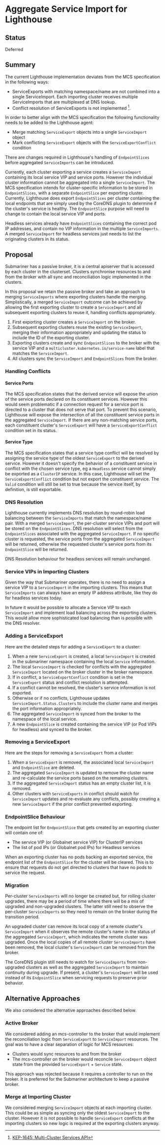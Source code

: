 # Aggregate Service Import for Lighthouse

## Status

Deferred

## Summary

The current Lighthouse implementation deviates from the MCS specification in the following ways:

- ServiceExports with matching namespace/name are not combined into a single ServiceImport.
  Each importing cluster receives multiple ServiceImports that are multiplexed at DNS lookup.
- Conflict resolution of ServiceExports is not implemented [^1].

In order to better align with the MCS specification the following functionality needs to be
added to the Lighthouse agent:

- Merge matching `ServiceExport` objects into a single `ServiceImport` object
- Mark conflicting `ServiceExport` objects with the `ServiceExportConflict` condition

There are changes required in Lighthouse's handling of `EndpointSlices` before aggregated
`ServiceImports` can be introduced.

Currently, each cluster exporting a service creates a `ServiceImport` containing its local service VIP and service ports.
However the individual cluster information cannot be aggregated into a single `ServiceImport`. The MCS specification
intends for cluster-specific information to be stored in `EndpointSlices`, with a separate `EndpointSlice` per exporting
cluster. Currently, Lighthouse does export `EndpointSlices` per cluster containing the local endpoints that are simply
used by the CoreDNS plugin to determine if the cluster's service is healthy. The `EndpointSlice` purpose will need to
change to contain the local service VIP and ports.

Headless services already have `EndpointSlices` containing the correct pod IP addresses, and
contain no VIP information in the multiple `ServiceImports`. A merged `ServiceImport` for
headless services just needs to list the originating clusters in its status.

## Proposal

Submariner has a passive broker, it is a central apiserver that is accessed by each cluster in
the clusterset. Clusters synchronise resources to and from the broker with all sync and
reconciliation logic implemented in the clusters.

In this proposal we retain the passive broker and take an approach to merging `ServiceImports`
where exporting clusters handle the merging. Simplistically, a merged `ServiceImport` outcome
can be achieved by allowing the first exporting cluster to create a `ServiceImport` and all
subsequent exporting clusters to reuse it, handling conflicts appropriately.

1. First exporting cluster creates a `ServiceImport` on the broker.
2. Subsequent exporting clusters reuse the existing `ServiceImport`, merging their information appropriately and updating
   the status to include the ID of the exporting cluster.
3. Exporting clusters create and sync `EndpointSlices` to the broker with the service VIP and a
   `multicluster.kubernetes.io/service-name` label that matches the `ServiceImport`.
4. All clusters sync the `ServiceImport` and `EndpointSlices` from the broker.

### Handling Conflicts

#### Service Ports

The MCS specification states that the derived service will expose the union of the service ports declared on its constituent
services. However this would seem problematic if a connection request for a service port is directed to a cluster that
does not serve that port. To prevent this scenario, Lighthouse will expose the intersection of all the constituent
service ports in the aggregated `ServiceImport`. If there are any non-matching service ports, each constituent cluster's
`ServiceExport` will have a `ServiceExportConflict` condition set in its status.

#### Service Type

The MCS specification states that a service type conflict will be resolved by assigning the service type of the oldest
`ServiceExport` to the derived service. However it doesn't specify the behavior of a constituent service in conflict with
the chosen service type, eg a `Headless` service cannot simply be exported as a `ClusterIP` service. In this case,
Lighthouse will set the `ServiceExportConflict` condition but not export the constituent service. The `Valid` condition
will still be set to true because the service itself, by definition, is still exportable.

### DNS Resolution

Lighthouse currently implements DNS resolution by round-robin load balancing between the
`ServiceImports` that match the namespace/name pair. With a merged `ServiceImport`, the
per-cluster service VIPs and port will be stored on the `EndpointSlices`. DNS resolution will select from
the `EndpointSlices` associated with the aggregated `ServiceImport`. If no specific cluster is requested, the
service ports from the aggregated `ServiceImport` will be returned, otherwise the requested cluster's service ports
from its `EndpointSlice` will be returned.

DNS Resolution behaviour for headless services will remain unchanged.

### Service VIPs in Importing Clusters

Given the way that Submariner operates, there is no need to assign a service VIP to a
`ServiceImport` in the importing clusters. This means that `ServiceImports` can always have an
empty IP address attribute, like they do for headless services today.

In future it would be possible to allocate a Service VIP to each `ServiceImport` and implement
load balancing across the exporting clusters. This would allow more sophisticated load balancing
than is possible with the DNS resolver.

### Adding a ServiceExport

Here are the detailed steps for adding a `ServiceExport` to a cluster:

1. When a new `ServiceExport` is created, a local `ServiceImport` is created in the submariner namespace containing the
   local `Service` information.
2. The local `ServiceImport` is checked for conflicts with the aggregated `ServiceImport` located on the broker cluster
   in the broker namespace.
3. If in conflict, a `ServiceExportConflict` condition is set in the `ServiceExport` status and conflict resolution is
   attempted.
4. If a conflict cannot be resolved, the cluster's service information is not exported.
5. Otherwise or if no conflicts, Lighthouse updates `ServiceImport.Status.Clusters` to include the cluster
   name and merges the port information appropriately.
6. The aggregated `ServiceImport` is synced from the broker to the namespace of the local service.
7. A new `EndpointSlice` is created containing the service VIP (or Pod VIPs for headless) and synced to
   the broker.

### Removing a ServiceExport

Here are the steps for removing a `ServiceExport` from a cluster:

1. When a `ServiceExport` is removed, the associated local `ServiceImport` and `EndpointSlice` are deleted.
2. The aggregated `ServiceImport` is updated to remove the cluster name and re-calculate the service ports based on the
   remaining clusters.
3. If the aggregated `ServiceImport` status has an empty cluster list, it is removed.
4. Other clusters with `ServiceExports` in conflict should watch for `ServiceImport` updates and re-evaluate
   any conflicts, possibly creating a new `ServiceImport` if the prior conflict prevented exporting.

### EndpointSlice Behaviour

The endpoint list for `EndpointSlice` that gets created by an exporting cluster will contain one of:

- The service VIP (or Globalnet service VIP) for ClusterIP services
- The list of pod IPs (or Globalnet pod IPs) for Headless services

When an exporting cluster has no pods backing an exported service, the endpoint list of the `EndpointSlice` for the
cluster will be cleared. This is to ensure that requests do not get directed to clusters that
have no pods to service the request.

### Migration

Per-cluster `ServiceImports` wlll no longer be created but, for rolling cluster upgrades, there may be a period
of time where there will be a mix of upgraded and non-upgraded clusters. The latter still need to observe the per-cluster
`ServiceImports` so they need to remain on the broker during the transition period.

An upgraded cluster can remove its local copy of a remote cluster's `ServiceImport` when it observes the remote cluster's
name in the status of the aggregated `ServiceImport`, which indicates the remote cluster was upgraded. Once the local
copies of all remote cluster `ServiceImports` have been removed, the local cluster's `ServiceImport` can be removed from
the broker.

The CoreDNS plugin still needs to watch for `ServiceImports` from non-upgraded clusters as well as the aggregated
`ServiceImport` to maintain continuity during upgrade. If present, a cluster's `ServiceImport` will be used instead of
its `EndpointSlice` when servicing requests to preserve prior behavior.

## Alternative Approaches

We also considered the alternative approaches described below.

### Active Broker

We considered adding an mcs-controller to the broker that would implement the reconciliation
logic from `ServiceExport` to `ServiceImport` resources. The goal was to have a clear separation
of logic for MCS resources:

- Clusters would sync resources to and from the broker
- The mcs-controller on the broker would reconcile `ServiceImport` object state from the
  provided `ServiceExport` + `Service` state.

This approach was rejected because it requires a controller to run on the broker. It is
preferred for the Submariner architecture to keep a passive broker.

### Merge at Importing Cluster

We considered merging `ServiceImport` objects at each importing cluster. This could be as simple
as syncing only the oldest `ServiceImport` to the cluster. However it is not possible to handle
`ServiceExport` conflicts at the importing clusters so new logic is required at the exporting
clusters anyway.

[^1]: [KEP-1645: Multi-Cluster Services API](https://github.com/kubernetes/enhancements/tree/master/keps/sig-multicluster/1645-multi-cluster-services-api#constraints-and-conflict-resolution)
